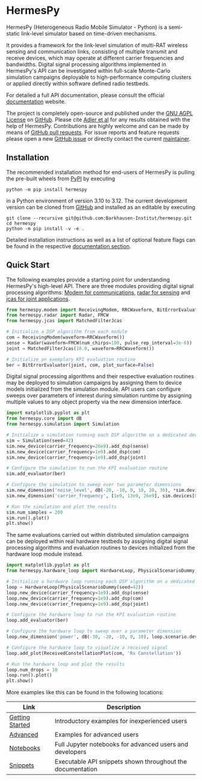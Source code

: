 # HermesPy

HermesPy (Heterogeneous Radio Mobile Simulator - Python) is a semi-static link-level simulator based on time-driven mechanisms.

It provides a framework for the link-level simulation of multi-RAT wireless sensing and communication links, consisting of multiple transmit and receive devices, which may operate at different carrier frequencies and bandwidths. 
Digital signal processing algorithms implemented in HermesPy's API can be investigated within full-scale Monte-Carlo simulation campaigns deployable to high-performance computing clusters or applied directly within software defined radio testbeds.

For detailed a full API documentation, please consult the official
[documentation](https://hermespy.org/index.html) website.

The project is completely open-source and published under the [GNU AGPL License](https://github.com/Barkhausen-Institut/hermespy/blob/master/LICENSE) on [GitHub](https://github.com/Barkhausen-Institut/hermespy/).
Please cite [Adler et al](https://ieeexplore.ieee.org/document/9950269) for any results obtained with the help of HermesPy.
Contributions are highly welcome and can be made by means of [GitHub pull requests](https://github.com/Barkhausen-Institut/hermespy/pulls).
For issue reports and feature requests please open a new [GitHub issue](https://github.com/Barkhausen-Institut/hermespy/issues)
or directly contact the current [maintainer](https://www.linkedin.com/in/jan-adler/).

## Installation

The recommended installation method for end-users of HermesPy is pulling the pre-built wheels from [PyPI](https://pypi.org/project/hermespy/) by executing
```
python -m pip install hermespy
```
in a Python environment of version 3.10 to 3.12.
The current development version can be cloned from [GitHub](https://github.com/Barkhausen-Institut/hermespy) and installed as an editable by executing
```
git clone --recursive git@github.com:Barkhausen-Institut/hermespy.git
cd hermespy
python -m pip install -v -e .
```

Detailed installation instructions as well as a list of optional feature flags can be found in the respective [documentation section](https://hermespy.org/installation.html).

## Quick Start

The following examples provide a starting point for understanding HermesPy's high-level API.
There are three modules providing digital signal processing algorithms: [Modem for communications](https://hermespy.org/api/modem/index.html), [radar for sensing](https://hermespy.org/api/radar/index.html) and [jcas for joint applications](https://hermespy.org/api/jcas/index.html).

```python
from hermespy.modem import ReceivingModem, RRCWaveform, BitErrorEvaluator
from hermespy.radar import Radar, FMCW
from hermespy.jcas import MatchedFilterJcas

# Initialize a DSP algorithm from each module
com = ReceivingModem(waveform=RRCWaveform())
sense = Radar(waveform=FMCW(num_chirps=100, pulse_rep_interval=3e-6))
joint = MatchedFilterJcas(10.0, waveform=RRCWaveform())

# Initialize an exemplary KPI evaluation routine
ber = BitErrorEvaluator(joint, com, plot_surface=False)
```

Digital signal processing algorithms and their respective evaluation routines may be deployed to simulation campaigns by assigning them to device models initialized from the simulation module.
API users can configure sweeps over parameters of interest during simulation runtime by assigning multiple values to any object property via the new dimension interface.

```python
import matplotlib.pyplot as plt
from hermespy.core import dB
from hermespy.simulation import Simulation

# Initialize a simulation running each DSP algorithm on a dedicated device
sim = Simulation(seed=42)
sim.new_device(carrier_frequency=26e9).add_dsp(sense)
sim.new_device(carrier_frequency=1e9).add_dsp(com)
sim.new_device(carrier_frequency=1e9).add_dsp(joint)

# Configure the simulation to run the KPI evaluation routine
sim.add_evaluator(ber)

# Configure the simulation to sweep over two parameter dimensions
sim.new_dimension('noise_level', dB(-20, -10, 0, 10, 20, 30), *sim.devices)
sim.new_dimension('carrier_frequency', [1e9, 13e9, 26e9], sim.devices[0], title="CF")

# Run the simulation and plot the results
sim.num_samples = 200
sim.run().plot()
plt.show()
```

The same evaluations carried out within distributed simulation campaigns can be deployed within real hardware testbeds by assigning digital signal processing algorithms and evaluation routines to devices initialized from the hardware loop module instead.

```python
import matplotlib.pyplot as plt
from hermespy.hardware_loop import HardwareLoop, PhysicalScenarioDummy, ReceivedConstellationPlot

# Initialize a hardware loop running each DSP algorithm on a dedicated device
loop = HardwareLoop(PhysicalScenarioDummy(seed=42))
loop.new_device(carrier_frequency=1e9).add_dsp(sense)
loop.new_device(carrier_frequency=1e9).add_dsp(com)
loop.new_device(carrier_frequency=1e9).add_dsp(joint)

# Configure the hardware loop to run the KPI evaluation routine
loop.add_evaluator(ber)

# Configure the hardware loop to sweep over a parameter dimension
loop.new_dimension('power', dB(-30, -20, -10, 0, 10), loop.scenario.devices[0], title="Interference Power")

# Configure the hardware loop to visualize a received signal
loop.add_plot(ReceivedConstellationPlot(com, 'Rx Constellation'))

# Run the hardware loop and plot the results
loop.num_drops = 10
loop.run().plot()
plt.show()
```

More examples like this can be found in the following locations:

| Link | Description |
| ---- | ----------- |
| [Getting Started](https://github.com/Barkhausen-Institut/hermespy/tree/master/_examples/getting_started) | Introductory examples for inexperienced users |
| [Advanced](https://github.com/Barkhausen-Institut/hermespy/tree/master/_examples/advanced) | Examples for advanced users |
| [Notebooks](https://hermespy.org/tutorials.html) | Full Jupyter notebooks for advanced users and developers |
| [Snippets](https://github.com/Barkhausen-Institut/hermespy/tree/master/docssource/scripts/examples) | Executable API snippets shown throughout the documentation |
